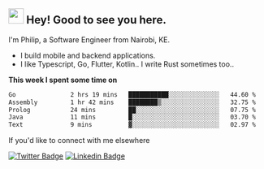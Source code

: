 <h2><img src="https://slackmojis.com/emojis/3643-cool-doge/download" width="30"/> Hey! Good to see you here.</h2>

<p>I'm Philip, a Software Engineer from Nairobi, KE. 

- I build mobile and backend applications.
- I like Typescript, Go, Flutter, Kotlin.. I write Rust sometimes too..</p>

**This week I spent some time on**
<!--START_SECTION:waka-->

```txt
Go               2 hrs 19 mins   ███████████░░░░░░░░░░░░░░   44.60 %
Assembly         1 hr 42 mins    ████████▒░░░░░░░░░░░░░░░░   32.75 %
Prolog           24 mins         ██░░░░░░░░░░░░░░░░░░░░░░░   07.75 %
Java             11 mins         █░░░░░░░░░░░░░░░░░░░░░░░░   03.70 %
Text             9 mins          ▓░░░░░░░░░░░░░░░░░░░░░░░░   02.97 %
```

<!--END_SECTION:waka-->

If you'd like to connect with me elsewhere

[![Twitter Badge](https://img.shields.io/badge/-Twitter-1ca0f1?style=flat-square&labelColor=1ca0f1&logo=twitter&logoColor=white&link=https://twitter.com/_diogorodrigues)](https://twitter.com/kimathiphil)  [![Linkedin Badge](https://img.shields.io/badge/-LinkedIn-blue?style=flat-square&logo=Linkedin&logoColor=white&link=https://www.linkedin.com/in/philip-kimathi-2604a9114/)](https://www.linkedin.com/in/philip-kimathi-2604a9114/)
